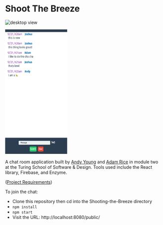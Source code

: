 # Shoot The Breeze

![desktop view](https://github.com/andy-young/Shooting-the-Breeze/blob/master/screen.png)

<img src="https://github.com/adam-rice/Shooting-the-Breeze/blob/master/iPhone6%2B.png" alt="mobile view for iPhone6+" width="200" height="400">

A chat room application built by [Andy Young](https://github.com/andy-young) and [Adam Rice](https://github.com/adam-rice) in module two at the Turing School of Software & Design. Tools used include the React library, Firebase, and Enzyme.

([Project Requirements](http://frontend.turing.io/projects/shoot-the-breeze))

To join the chat:
- Clone this repository then cd into the Shooting-the-Breeze directory
- `npm install`
- `npm start`
- Visit the URL: http://localhost:8080/public/
